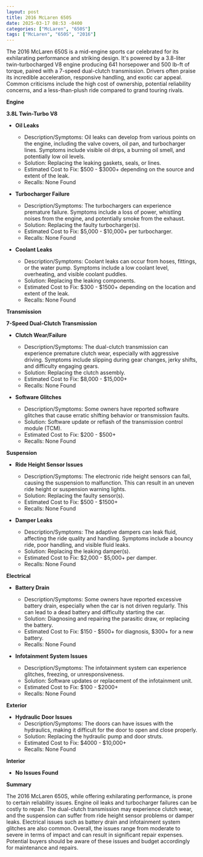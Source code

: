 ```yaml
---
layout: post
title: 2016 McLaren 650S
date: 2025-03-17 08:53 -0400
categories: ["McLaren", "650S"]
tags: ["McLaren", "650S", "2016"]
---
```

The 2016 McLaren 650S is a mid-engine sports car celebrated for its exhilarating performance and striking design. It's powered by a 3.8-liter twin-turbocharged V8 engine producing 641 horsepower and 500 lb-ft of torque, paired with a 7-speed dual-clutch transmission. Drivers often praise its incredible acceleration, responsive handling, and exotic car appeal. Common criticisms include the high cost of ownership, potential reliability concerns, and a less-than-plush ride compared to grand touring rivals.

**Engine**

**3.8L Twin-Turbo V8**

* **Oil Leaks**
    * Description/Symptoms: Oil leaks can develop from various points on the engine, including the valve covers, oil pan, and turbocharger lines. Symptoms include visible oil drips, a burning oil smell, and potentially low oil levels.
    * Solution: Replacing the leaking gaskets, seals, or lines.
    * Estimated Cost to Fix: $500 - $3000+ depending on the source and extent of the leak.
    * Recalls: None Found

* **Turbocharger Failure**
    * Description/Symptoms: The turbochargers can experience premature failure. Symptoms include a loss of power, whistling noises from the engine, and potentially smoke from the exhaust.
    * Solution: Replacing the faulty turbocharger(s).
    * Estimated Cost to Fix: $5,000 - $10,000+ per turbocharger.
    * Recalls: None Found

* **Coolant Leaks**
    * Description/Symptoms: Coolant leaks can occur from hoses, fittings, or the water pump. Symptoms include a low coolant level, overheating, and visible coolant puddles.
    * Solution: Replacing the leaking components.
    * Estimated Cost to Fix: $300 - $1500+ depending on the location and extent of the leak.
    * Recalls: None Found

**Transmission**

**7-Speed Dual-Clutch Transmission**

* **Clutch Wear/Failure**
    * Description/Symptoms: The dual-clutch transmission can experience premature clutch wear, especially with aggressive driving. Symptoms include slipping during gear changes, jerky shifts, and difficulty engaging gears.
    * Solution: Replacing the clutch assembly.
    * Estimated Cost to Fix: $8,000 - $15,000+
    * Recalls: None Found

* **Software Glitches**
    * Description/Symptoms: Some owners have reported software glitches that cause erratic shifting behavior or transmission faults.
    * Solution: Software update or reflash of the transmission control module (TCM).
    * Estimated Cost to Fix: $200 - $500+
    * Recalls: None Found

**Suspension**

* **Ride Height Sensor Issues**
    * Description/Symptoms: The electronic ride height sensors can fail, causing the suspension to malfunction. This can result in an uneven ride height or suspension warning lights.
    * Solution: Replacing the faulty sensor(s).
    * Estimated Cost to Fix: $500 - $1500+
    * Recalls: None Found

* **Damper Leaks**
    * Description/Symptoms: The adaptive dampers can leak fluid, affecting the ride quality and handling. Symptoms include a bouncy ride, poor handling, and visible fluid leaks.
    * Solution: Replacing the leaking damper(s).
    * Estimated Cost to Fix: $2,000 - $5,000+ per damper.
    * Recalls: None Found

**Electrical**

* **Battery Drain**
    * Description/Symptoms: Some owners have reported excessive battery drain, especially when the car is not driven regularly. This can lead to a dead battery and difficulty starting the car.
    * Solution: Diagnosing and repairing the parasitic draw, or replacing the battery.
    * Estimated Cost to Fix: $150 - $500+ for diagnosis, $300+ for a new battery.
    * Recalls: None Found

* **Infotainment System Issues**
    * Description/Symptoms: The infotainment system can experience glitches, freezing, or unresponsiveness.
    * Solution: Software updates or replacement of the infotainment unit.
    * Estimated Cost to Fix: $100 - $2000+
    * Recalls: None Found

**Exterior**

* **Hydraulic Door Issues**
    * Description/Symptoms: The doors can have issues with the hydraulics, making it difficult for the door to open and close properly.
    * Solution: Replacing the hydraulic pump and door struts.
    * Estimated Cost to Fix: $4000 - $10,000+
    * Recalls: None Found

**Interior**

* **No Issues Found**

**Summary**

The 2016 McLaren 650S, while offering exhilarating performance, is prone to certain reliability issues. Engine oil leaks and turbocharger failures can be costly to repair. The dual-clutch transmission may experience clutch wear, and the suspension can suffer from ride height sensor problems or damper leaks. Electrical issues such as battery drain and infotainment system glitches are also common. Overall, the issues range from moderate to severe in terms of impact and can result in significant repair expenses. Potential buyers should be aware of these issues and budget accordingly for maintenance and repairs.

